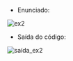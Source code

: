 - Enunciado:

![ex2](https://user-images.githubusercontent.com/88458605/128264480-269bfddf-00b5-4ff9-90b5-768cc0d2eda1.jpg)

- Saída do código:

![saída_ex2](https://user-images.githubusercontent.com/88458605/128264535-8715646c-2f25-4791-b03f-987071451f30.png)
